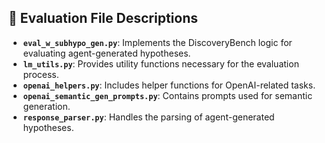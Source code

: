 ## 📝 Evaluation File Descriptions

- **`eval_w_subhypo_gen.py`**: Implements the DiscoveryBench logic for evaluating agent-generated hypotheses.
- **`lm_utils.py`**: Provides utility functions necessary for the evaluation process.
- **`openai_helpers.py`**: Includes helper functions for OpenAI-related tasks.
- **`openai_semantic_gen_prompts.py`**: Contains prompts used for semantic generation.
- **`response_parser.py`**: Handles the parsing of agent-generated hypotheses.
